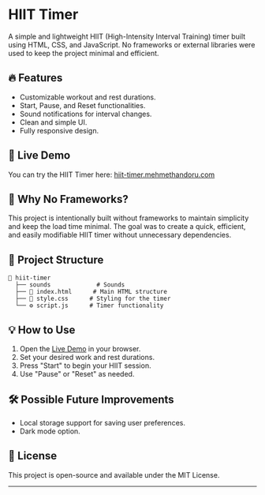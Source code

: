 # HIIT Timer

A simple and lightweight HIIT (High-Intensity Interval Training) timer built using HTML, CSS, and JavaScript. No frameworks or external libraries were used to keep the project minimal and efficient.

## 🔥 Features

- Customizable workout and rest durations.
- Start, Pause, and Reset functionalities.
- Sound notifications for interval changes.
- Clean and simple UI.
- Fully responsive design.

## 🚀 Live Demo

You can try the HIIT Timer here: [hiit-timer.mehmethandoru.com](https://hiit-timer.mehmethandoru.com)

## 📜 Why No Frameworks?

This project is intentionally built without frameworks to maintain simplicity and keep the load time minimal. The goal was to create a quick, efficient, and easily modifiable HIIT timer without unnecessary dependencies.

## 📂 Project Structure

```
📂 hiit-timer
  ├── sounds             # Sounds
  ├── 📄 index.html      # Main HTML structure
  ├── 🎨 style.css      # Styling for the timer
  └── ⚙️ script.js      # Timer functionality
```

## 💡 How to Use

1. Open the [Live Demo](https://hiit-timer.mehmethandoru.com) in your browser.
2. Set your desired work and rest durations.
3. Press "Start" to begin your HIIT session.
4. Use "Pause" or "Reset" as needed.

## 🛠️ Possible Future Improvements

- Local storage support for saving user preferences.
- Dark mode option.

## 📜 License

This project is open-source and available under the MIT License.

---

